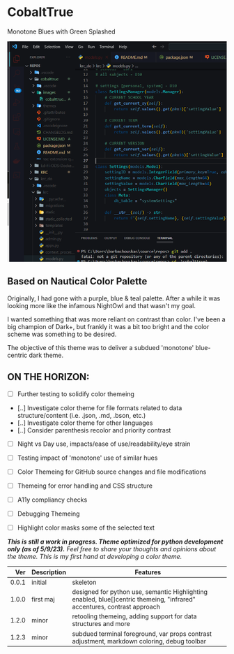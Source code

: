 # CobaltTrue
Monotone Blues with Green Splashed

![Screenshot of CobaltTrue on VSCode.](images/ct-ss.png)


## Based on Nautical Color Palette
Originally, I had gone with a purple, blue & teal palette.
After a while it was looking more like the infamous NightOwl and that wasn't my goal.

I wanted something that was more reliant on contrast than color.
I've been a big champion of Dark+, but frankly it was a bit too bright and the color scheme was something to be desired.

The objective of this theme was to deliver a subdued 'monotone' blue-centric dark theme.



## ON THE HORIZON:
- [ ] Further testing to solidify color themeing
- [..] Investigate color theme for file formats related to data structure/content (i.e. .json, .md, .bson, etc.)
- [..] Investigate color theme for other languages
- [..] Consider parenthesis recolor and priority contrast
- [ ] Night vs Day use, impacts/ease of use/readability/eye strain
- [ ] Testing impact of 'monotone' use of similar hues
- [ ] Color Themeing for GitHub source changes and file modifications
- [ ] Themeing for error handling and CSS structure
- [ ] A11y compliancy checks
- [ ] Debugging Themeing
- [ ] Highlight color masks some of the selected text


***This is still a work in progress. Theme optimized for python development only (as of 5/9/23).***
*Feel free to share your thoughts and opinions about the theme. This is my first hand at developing a color theme.*

| Ver | Description | Features |
|----:|-------------|----------|
|0.0.1|initial      |skeleton  |
|1.0.0|first maj    |designed for python use, semantic Highlighting enabled, blue[]centric themeing, "infrared" accentures, contrast approach|
|1.2.0|minor        |retooling themeing, adding support for data structures and more |
|1.2.3|minor        |subdued terminal foreground, var props contrast adjustment, markdown coloring, debug toolbar |
